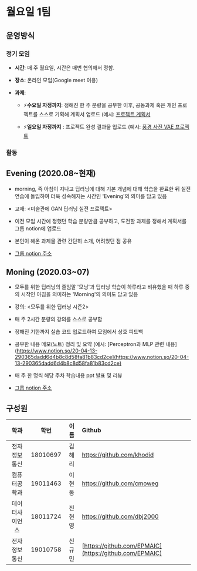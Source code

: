 # 월요일 1팀

## 운영방식

### 정기 모임

- **시간**: 매 주 월요일, 시간은 매번 협의해서 정함.

- **장소**: 온라인 모임(Google meet 이용)

- **과제**:

  - ⚡️**수요일 자정까지**: 정해진 한 주 분량을 공부한 이후, 공동과제 혹은 개인 프로젝트를 스스로 기획해 계획서 업로드 (예시: [프로젝트 계획서](https://www.notion.so/148a1c3cace940ca8a890bae1e4a883e)

  - ⚡️**일요일 자정까지** : 프로젝트 완성 결과물 업로드 (예시: [풍경 사진 VAE 프로젝트](https://github.com/khodid/2020Evening/blob/master/proj4_VAE_scenery.ipynb)

### 활동

## Evening (2020.08~현재)

- morning, 즉 아침이 지나고 딥러닝에 대해 기본 개념에 대해 학습을 완료한 뒤 실전 연습에 돌입하여 더욱 성숙해지는 시간인 'Evening'의 의미를 담고 있음

- 교재: <미술관에 GAN 딥러닝 실전 프로젝트>

- 이전 모임 시간에 정했던 학습 분량만큼 공부하고, 도전할 과제를 정해서 계획서를 그룹 notion에 업로드

- 본인이 해온 과제물 관련 간단히 소개, 어려웠던 점 공유

- [그룹 notion 주소](https://www.notion.so/Evening-3b504b5c3ecf473790b431deb477d599)

## Moning (2020.03~07)

- 모두를 위한 딥러닝의 줄임말 '모닝'과 딥러닝 학습이 하루라고 비유했을 때 하루 중의 시작인 아침을 의미하는 'Morning'의 의미도 담고 있음

- 강의: <모두를 위한 딥러닝 시즌2>

- 매 주 2시간 분량의 강의를 스스로 공부함

- 정해진 기한까지 실습 코드 업로드하여 모임에서 상호 피드백

- 공부한 내용 메모(노트) 정리 및 요약 (예시: [Perceptron과 MLP 관련 내용](https://www.notion.so/20-04-13-290365dadd6d4b8c8d58fa81b83cd2ce](https://www.notion.so/20-04-13-290365dadd6d4b8c8d58fa81b83cd2ce)

- 매 주 한 명씩 해당 주차 학습내용 ppt 발표 및 리뷰

- [그룹 notion 주소 ](https://www.notion.so/Moning-b4c03f93689a401685ade36f98265b13)

## 구성원

| 학과 | 학번 | 이름 | Github |
| :------------: | :------: | :----: | :------------------------ |
| 전자정보통신 | 18010697 | 김해리 | https://github.com/khodid |
| 컴퓨터공학과 | 19011463 | 이현동 | https://github.com/cmoweg |
| 데이터사이언스 | 18011724 | 진현영 | https://github.com/dbj2000 |
| 전자정보통신 | 19010758 | 신규민 | [https://github.com/EPMAIC](https://github.com/EPMAIC) |
